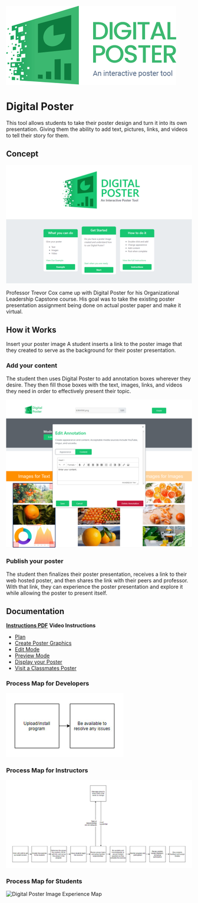 
![Digital Poster Image](/Assets/DigitalPoster/DigitalPoster-Header.png)

# Digital Poster

This tool allows students to take their poster design and turn it into its own presentation. Giving them the ability to add text, pictures, links, and videos to tell their story for them.

## **Concept**

![Concept image](/Assets/DigitalPoster/DigitalPoster-Screenshot-1.png)

Professor Trevor Cox came up with Digital Poster for his Organizational Leadership Capstone course. His goal was to take the existing poster presentation assignment being done on actual poster paper and make it virtual.

## How it Works
Insert your poster image
A student inserts a link to the poster image that they created to serve as the background for their poster presentation.

### Add your content
The student then uses Digital Poster to add annotation boxes wherever they desire. They then fill those boxes with the text, images, links, and videos they need in order to effectively present their topic.

![Image of content](/Assets/DigitalPoster/DigitalPoster-Screenshot-2.png)

### Publish your poster
The student then finalizes their poster presentation, receives a link to their web hosted poster, and then shares the link with their peers and professor. With that link, they can experience the poster presentation and explore it while allowing the poster to present itself.

## Documentation

**[Instructions PDF](https://cece.uco.edu/idea/PosterPresentation/instructions/Digital%20Poster%20Instructions.pdf)**
**Video Instructions**
* [Plan](https://www.youtube.com/watch?v=8RfNHcPlm98&feature=youtu.be&ab_channel=CeCEIDEA)
* [Create Poster Graphics](https://www.youtube.com/watch?v=k4n-gRexNM0&feature=youtu.be&ab_channel=CeCEIDEA)
* [Edit Mode](https://www.youtube.com/watch?v=q88ZAkxwXNU&feature=youtu.be&ab_channel=CeCEIDEA)[	](https://www.youtube.com/watch?v=q88ZAkxwXNU&feature=youtu.be&ab_channel=CeCEIDEA)
* [Preview Mode](https://www.youtube.com/watch?v=HcFy1pUPfAM&feature=youtu.be&ab_channel=CeCEIDEA)
* [Display your Poster](https://www.youtube.com/watch?v=HcFy1pUPfAM&feature=youtu.be&ab_channel=CeCEIDEA)
* [Visit a Classmates Poster](https://www.youtube.com/watch?v=-SiugR2sEtQ&feature=youtu.be)

### Process Map for Developers

![Digital Poster Image Experience Map](\Assets/DigitalPoster/DigitalPoster-ExperienceMap-Developer.jpg)

### Process Map for Instructors

![Digital Poster Image Experience Map](\Assets/DigitalPoster/DigitalPoster-ExperienceMap-Instructor%20(2).jpg)

### Process Map for Students

![Digital Poster Image Experience Map](/C:\Users\smelher\Documents\ExperientialLearningCookbook\Assets\DigitalPoster\DigitalPoster-ExperienceMap-Student.png)

